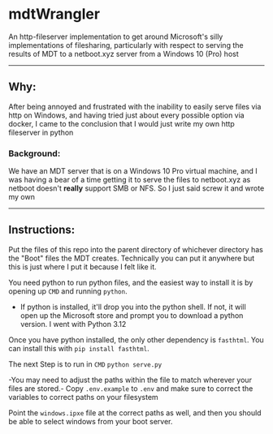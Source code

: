 # mdtWrangler
An http-fileserver implementation to get around Microsoft's silly implementations of filesharing, particularly with respect to serving the results of MDT to a netboot.xyz server from a Windows 10 (Pro) host

---

## Why:
After being annoyed and frustrated with the inability to easily serve files via http on Windows, and having tried just about every possible option via docker, I came to the conclusion that I would just write my own http fileserver in python
### Background:
We have an MDT server that is on a Windows 10 Pro virtual machine, and I was having a bear of a time getting it to serve the files to netboot.xyz as netboot doesn't **really** support SMB or NFS. So I just said screw it and wrote my own 

---

## Instructions:

Put the files of this repo into the parent directory of whichever directory has the "Boot" files the MDT creates. Technically you can put it anywhere but this is just where I put it because I felt like it.

You need python to run python files, and the easiest way to install it is by opening up `CMD` and running `python`.
- If python is installed, it'll drop you into the python shell. If not, it will open up the Microsoft store and prompt you to download a python version. I went with Python 3.12

Once you have python installed, the only other dependency is `fasthtml`. You can install this with `pip install fasthtml`.

The next Step is to run in `CMD` `python serve.py`

-You may need to adjust the paths within the file to match wherever your files are stored.-
Copy `.env.example` to `.env` and make sure to correct the variables to correct paths on your filesystem

Point the `windows.ipxe` file at the correct paths as well, and then you should be able to select windows from your boot server.
